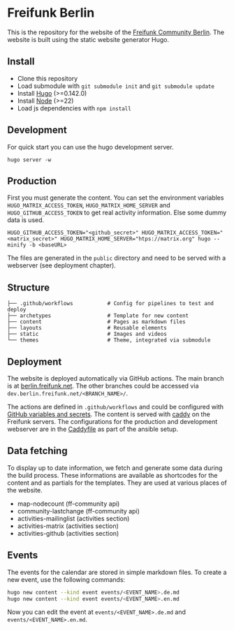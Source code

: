# Freifunk Berlin

This is the repository for the website of the [Freifunk Community Berlin](https://berlin.freifunk.net). The website is built using the static website generator Hugo.

## Install

- Clone this repository
- Load submodule with `git submodule init` and `git submodule update`
- Install [Hugo](https://gohugo.io/installation/) (>=0.142.0)
- Install [Node](https://nodejs.org/en/download/package-manager/current) (>=22)
- Load js dependencies with `npm install`

## Development

For quick start you can use the hugo development server.

```console
hugo server -w
```

## Production

First you must generate the content. You can set the environment variables `HUGO_MATRIX_ACCESS_TOKEN`, `HUGO_MATRIX_HOME_SERVER` and `HUGO_GITHUB_ACCESS_TOKEN` to get real activity information. Else some dummy data is used.

```console
HUGO_GITHUB_ACCESS_TOKEN="<github_secret>" HUGO_MATRIX_ACCESS_TOKEN="<matrix_secret>" HUGO_MATRIX_HOME_SERVER="htps://matrix.org" hugo --minify -b <baseURL>
```

The files are generated in the `public` directory and need to be served with a webserver (see deployment chapter).

## Structure

```text
├── .github/workflows           # Config for pipelines to test and deploy
├── archetypes                  # Template for new content
├── content                     # Pages as markdown files
├── layouts                     # Reusable elements
├── static                      # Images and videos
└── themes                      # Theme, integrated via submodule
```

## Deployment

The website is deployed automatically via GitHub actions. The main branch is at [berlin.freifunk.net](https://berlin.freifunk.net). The other branches could be accessed via `dev.berlin.freifunk.net/<BRANCH_NAME>/`.

The actions are defined in `.github/workflows` and could be configured with [GitHub variables and secrets](https://github.com/freifunk-berlin/berlin.freifunk.net/settings/secrets/actions). The content is served with [caddy](https://caddyserver.com/) on the Freifunk servers. The configurations for the production and development webserver are in the [Caddyfile](https://github.com/freifunk-berlin/ansible/blob/main/templates/Caddyfile_website.j2) as part of the ansible setup.

## Data fetching

To display up to date information, we fetch and generate some data during the build process. These informations are available as shortcodes for the content and as partials for the templates. They are used at various places of the website.

- map-nodecount (ff-community api)
- community-lastchange (ff-community api)
- activities-mailinglist (activities section)
- activities-matrix (activities section)
- activities-github (activities section)

## Events

The events for the calendar are stored in simple markdown files. To create a new event, use the following commands:

```bash
hugo new content --kind event events/<EVENT_NAME>.de.md
hugo new content --kind event events/<EVENT_NAME>.en.md
```

Now you can edit the event at `events/<EVENT_NAME>.de.md` and `events/<EVENT_NAME>.en.md`.
